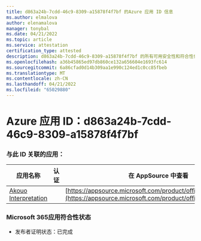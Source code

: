 ```yaml
---
title: d863a24b-7cdd-46c9-8309-a15878f4f7bf 的Azure 应用 ID 信息
ms.author: elmalova
author: elenamalova
manager: tonybal
ms.date: 04/21/2022
ms.topic: article
ms.service: attestation
certification_type: attested
description: d863a24b-7cdd-46c9-8309-a15878f4f7bf 的所有可用安全性和符合性信息。
ms.openlocfilehash: a36b45865ed97db860ce132a656604e1693fc614
ms.sourcegitcommit: 6a86cfad0d14b309aa1e990c124ed1c0cc85fbeb
ms.translationtype: MT
ms.contentlocale: zh-CN
ms.lasthandoff: 04/21/2022
ms.locfileid: "65029880"
---
```

# <a name="azure-app-id-d863a24b-7cdd-46c9-8309-a15878f4f7bf"></a>Azure 应用 ID：d863a24b-7cdd-46c9-8309-a15878f4f7bf


### <a name="apps-associated-with-this-id"></a>与此 ID 关联的应用：
| **应用名称** | **认证** | **在 AppSource 中查看** |
|--------------|---------------|-----------------------|
| [Akouo Interpretation](../forward/WA200003814.md) |  | [https://appsource.microsoft.com/product/office/WA200003814](https://appsource.microsoft.com/product/office/WA200003814) |

### <a name="microsoft-365-app-compliance-status"></a>Microsoft 365应用符合性状态
- 发布者证明状态：已完成

